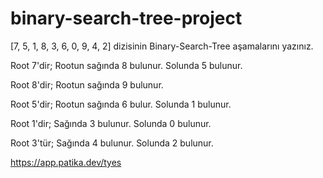 # binary-search-tree-project

[7, 5, 1, 8, 3, 6, 0, 9, 4, 2] dizisinin Binary-Search-Tree aşamalarını yazınız.

Root 7'dir;
Rootun sağında 8 bulunur.
Solunda 5 bulunur.

Root 8'dir;
Rootun sağında 9 bulunur. 

Root 5'dir; 
Rootun sağında 6 bulur.
Solunda 1 bulunur. 

Root 1'dir;
Sağında 3 bulunur.
Solunda 0 bulunur. 

Root 3'tür;
Sağında 4 bulunur.
Solunda 2 bulunur.

https://app.patika.dev/tyes
